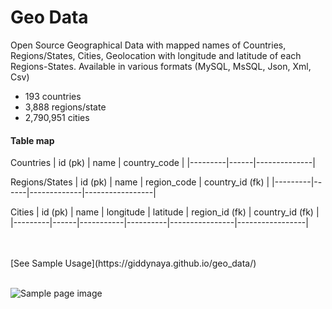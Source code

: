 # Geo Data
Open Source Geographical Data with mapped names of Countries, Regions/States, Cities, Geolocation with longitude and latitude of each Regions-States. Available in various formats (MySQL, MsSQL, Json, Xml, Csv)

* 193 countries
* 3,888 regions/state
* 2,790,951 cities

<h4>Table map</h4>

Countries
| id (pk) | name | country_code |
|---------|------|--------------|

Regions/States
| id (pk) | name | region_code | country_id (fk) |
|---------|------|-------------|-----------------|

Cities
| id (pk) | name | longitude | latitude | region_id (fk) | country_id (fk) |
|---------|------|-----------|----------|----------------|-----------------|

 <br /> 
   <br />
[See Sample Usage](https://giddynaya.github.io/geo_data/)
<br /> 
   <br />

![Sample page image](https://lh3.googleusercontent.com/9JR3XvOS_0M80NJWvVDgU-NYQXuFXBaX2im8lPXXF9enrS8iX4MqqnHgYKVEm4Q4lTyzP3ssVsDjNWjz1tSJ=w1280-h578)
